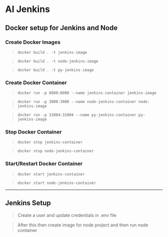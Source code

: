 # AI Jenkins

## Docker setup for Jenkins and Node

### Create Docker Images

> `docker build . -t jenkins-image`

> `docker build . -t node-jenkins-image`

> `docker build . -t py-jenkins-image`

### Create Docker Container

> `docker run -p 8080:8080 --name jenkins-container jenkins-image`

> `docker run -p 3000:3000 --name node-jenkins-container node-jenkins-image`

> `docker run -p 31004:31004 --name py-jenkins-container py-jenkins-image`

### Stop Docker Container

> `docker stop jenkins-container`

> `docker stop node-jenkins-container`

### Start/Restart Docker Container

> `docker start jenkins-container`

> `docker start node-jenkins-container`

<hr />

## Jenkins Setup

> Create a user and update credentials in .env file

> After this then create image for node project and then run node container
